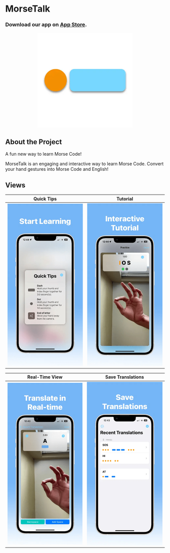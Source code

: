 # MorseTalk 
### Download our app on [App Store](https://apps.apple.com/us/app/morsetalk-immerse-in-morse/id6447790090/).

<p align="center"><img src="images/logo.png" width="300" ></p>



## About the Project

A fun new way to learn Morse Code!

MorseTalk is an engaging and interactive way to learn Morse Code. Convert your hand gestures into Morse Code and English!

## Views

| Quick Tips | Tutorial |
|:----:|:----:|
|<img src="images/tutorial.png" width="250">|<img src="images/view.png" width="250"> |

| Real-Time View | Save Translations |
|:----:|:----:|
| <img src="images/real-time.png" width="250" > | <img src="images/save.png" width="250" >|
